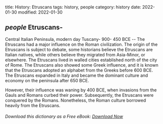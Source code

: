 title: History: Etruscans
tags: history, people
category: history
date: 2022-01-30
modified: 2022-01-30

## _people_ Etruscans-
Central Italian Peninsula, modern day
Tuscany-
 900-
450 BCE
 -- The Etruscans had a major influence
on the Roman civilization. The origin of the Etruscans is subject to
debate, some historians believe the Etruscans are Italian natives,
while others believe they migrated from Asia-Minor, or elsewhere.
The Etruscans lived in walled cities established north of the
city of Rome. The Etruscans also showed some Greek influence, and it
is known that the Etruscans adopted an alphabet from the Greeks
before 600 BCE.
 The Etruscans expanded in Italy and became the
dominant culture and economy on the peninsula after 650 BCE.

However, their influence was waning by 400 BCE,
 when
invasions from the Gauls and Romans curbed their power.
Subsequently, the Etruscans were conquered by the Romans. Nonetheless,
the Roman culture borrowed heavily from the Etruscans.


###### Download *this* dictionary as a Free eBook: [Download Now]({static}static/SerfHistoryDictionary.pdf)

